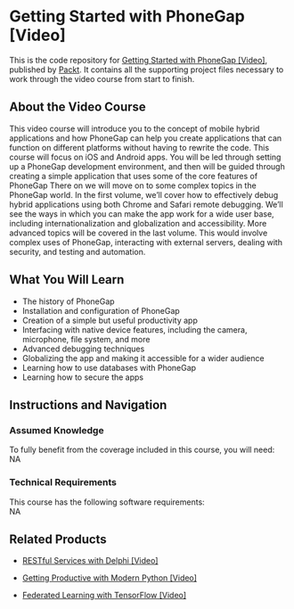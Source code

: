 # Getting Started with PhoneGap [Video]
This is the code repository for [Getting Started with PhoneGap [Video]](https://www.packtpub.com/application-development/getting-started-phonegap-video?utm_source=github&utm_medium=repository&utm_campaign=9781785286094), published by [Packt](https://www.packtpub.com/?utm_source=github). It contains all the supporting project files necessary to work through the video course from start to finish.
## About the Video Course
This video course will introduce you to the concept of mobile hybrid applications and how PhoneGap can help you create applications that can function on different platforms without having to rewrite the code. This course will focus on iOS and Android apps. You will be led through setting up a PhoneGap development environment, and then will be guided through creating a simple application that uses some of the core features of PhoneGap
There on we will move on to some complex topics in the PhoneGap world. In the first volume, we’ll cover how to effectively debug hybrid applications using both Chrome and Safari remote debugging. We’ll see the ways in which you can make the app work for a wide user base, including internationalization and globalization and accessibility.
More advanced topics will be covered in the last volume. This would involve complex uses of PhoneGap, interacting with external servers, dealing with security, and testing and automation.

<H2>What You Will Learn</H2>
<DIV class=book-info-will-learn-text>
<UL>
<LI>The history of PhoneGap 
<LI>Installation and configuration of PhoneGap 
<LI>Creation of a simple but useful productivity app 
<LI>Interfacing with native device features, including the camera, microphone, file system, and more 
<LI>Advanced debugging techniques 
<LI>Globalizing the app and making it accessible for a wider audience 
<LI>Learning how to use databases with PhoneGap 
<LI>Learning how to secure the apps </LI></UL></DIV>

## Instructions and Navigation
### Assumed Knowledge
To fully benefit from the coverage included in this course, you will need:<br/>
NA
### Technical Requirements
This course has the following software requirements:<br/>
NA

## Related Products
* [RESTful Services with Delphi [Video]]()

* [Getting Productive with Modern Python [Video]]()

* [Federated Learning with TensorFlow [Video]]()

